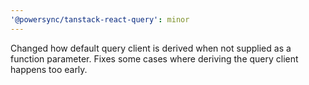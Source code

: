 ```yaml
---
'@powersync/tanstack-react-query': minor
---
```


Changed how default query client is derived when not supplied as a function parameter. Fixes some cases where deriving the query client happens too early.
